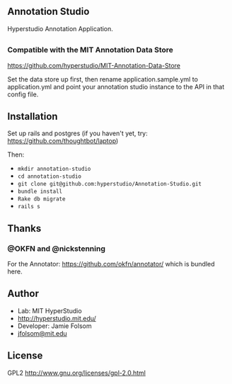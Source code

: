 ## Annotation Studio
Hyperstudio Annotation Application.

##  
### Compatible with the MIT Annotation Data Store
https://github.com/hyperstudio/MIT-Annotation-Data-Store

Set the data store up first, then rename application.sample.yml to application.yml
and point your annotation studio instance to the API in that config file.

## Installation
Set up rails and postgres (if you haven't yet, try: https://github.com/thoughtbot/laptop)

Then:
- ```mkdir annotation-studio```
- ```cd annotation-studio```
- ```git clone git@github.com:hyperstudio/Annotation-Studio.git```
- ```bundle install```
- ```Rake db migrate```
- ```rails s```

## Thanks
### @OKFN and @nickstenning
For the Annotator: https://github.com/okfn/annotator/ which is bundled here.

## Author
- Lab: MIT HyperStudio
- http://hyperstudio.mit.edu/
- Developer: Jamie Folsom
- jfolsom@mit.edu

## License
GPL2
http://www.gnu.org/licenses/gpl-2.0.html
